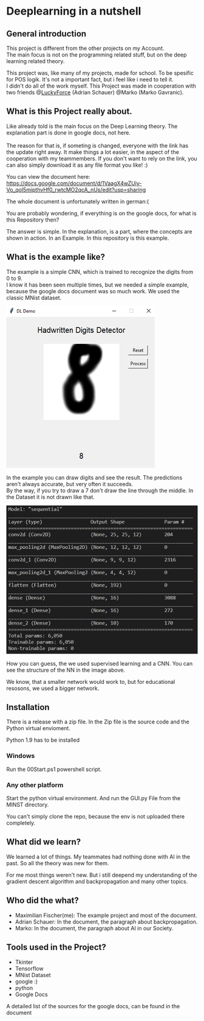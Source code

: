 # Deeplearning in a nutshell


## General introduction
This project is different from the other projects on my Account. <br>
The main focus is not on the programming related stuff, but on the deep learning related theory. <br>

This project was, like many of my projects, made for school. To be spesific for POS logik. It's not a important fact, but i feel like i need to tell it. 
<br>
I didn't do all of the work myself. This Project was made in cooperation with two friends @<a href="https://github.com/LuckyForce">LuckyForce</a> (Adrian Schauer) @Marko (Marko Gavranic).

## What is this Project really about.

Like already told is the main focus on the Deep Learning theory. The explanation part is done in 
google docs, not here.<br><br>
The reason for that is, if someting is changed, everyone with the link has the update right away. It make things a lot easier, in the aspect of the cooperation with my teammembers. If you don't want to rely on the link, you can also simply download it as any file format you like! :) 

You can view the document here:
https://docs.google.com/document/d/1VaagX4wZUiy-Vo_qol5mipthvHf0_rwtcMO2qcA_nUs/edit?usp=sharing

The whole document is unfortunately written in german:(

You are probably wondering, if everything is on the google docs, for what is this Repository then?

The answer is simple. In the explanation, is a part, where the concepts are shown in action. In an Example. In this repository is this example.

## What is the example like?

The example is a simple CNN, which is trained to recognize the digits from 0 to 9.<br>
I know it has been seen multiple times, but we needed a simple example, because the google docs document was so much work.
We used the classic MNist dataset.

!["image of the Programm"](Image.PNG)

In the example you can draw digits and see the result. The predictions aren't always accurate, but very often it succeeds. <br>
By the way, if you try to draw a 7 don't draw the line through the middle. In the Dataset it is not drawn like that.

!["Image of the structure of the NN](NN.PNG)

How you can guess, the we used supervised learning and a CNN. You can see the structure of the NN in the image above.

We know, that a smaller network would work to, but for educational resosons, we used a bigger network.

## Installation
There is a release with a zip file. In the Zip file is the source code and the Python virtual envioment.

Python 1.9 has to be installed

### Windows
Run the 00Start.ps1 powershell script.

### Any other platform
Start the python virtual environment.
And run the GUI.py File from the MINST directory.

You can't simply clone the repo, because the env is not uploaded there completely.


## What did we learn?

We learned a lot of things. My teammates had nothing done with AI in the past. So all the theory was new for them. <br>

For me most things weren't new. But i still deepend my understanding of the gradient descent algorithm and backpropagation and many other topics.

## Who did the what?

- Maximilian Fischer(me): The example project and most of the document.
- Adrian Schauer: In the document, the paragraph about backpropagation.
- Marko: In the document, the paragraph about AI in our Society.

## Tools used in the Project?
- Tkinter
- Tensorflow
- MNist Dataset
- google :)
- python
- Google Docs
  
A detailed list of the sources for the google docs, can be found in the document

